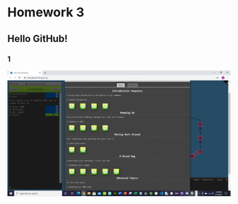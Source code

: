 # Homework 3
## Hello GitHub!

### 1

![Screenshot of completed Tasks](/screenshot/Learning_Git.PNG)